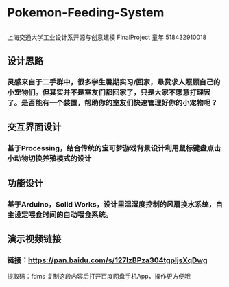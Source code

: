 # Pokemon-Feeding-System
##
上海交通大学工业设计系开源与创意建模   FinalProject   童年   518432910018
## 设计思路
### 灵感来自于二手群中，很多学生暑期实习/回家，悬赏求人照顾自己的小宠物们。但其实并不是室友们都回家了，只是大家不愿意打理罢了。是否能有一个装置，帮助你的室友们快速管理好你的小宠物呢？
## 交互界面设计
### 基于Processing，结合传统的宝可梦游戏背景设计利用鼠标键盘点击小动物切换养殖模式的设计
## 功能设计
### 基于Arduino，Solid Works，设计里温湿度控制的风扇换水系统，自主设定喂食时间的自动喂食系统。
## 演示视频链接
### 链接：https://pan.baidu.com/s/127lzBPza304tgpljsXqDwg 
提取码：fdms 
复制这段内容后打开百度网盘手机App，操作更方便哦
